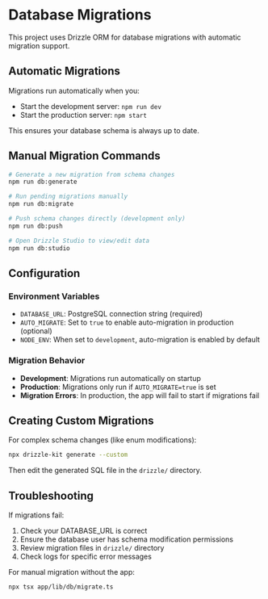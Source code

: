 # Database Migrations

This project uses Drizzle ORM for database migrations with automatic migration support.

## Automatic Migrations

Migrations run automatically when you:

- Start the development server: `npm run dev`
- Start the production server: `npm start`

This ensures your database schema is always up to date.

## Manual Migration Commands

```bash
# Generate a new migration from schema changes
npm run db:generate

# Run pending migrations manually
npm run db:migrate

# Push schema changes directly (development only)
npm run db:push

# Open Drizzle Studio to view/edit data
npm run db:studio
```

## Configuration

### Environment Variables

- `DATABASE_URL`: PostgreSQL connection string (required)
- `AUTO_MIGRATE`: Set to `true` to enable auto-migration in production (optional)
- `NODE_ENV`: When set to `development`, auto-migration is enabled by default

### Migration Behavior

- **Development**: Migrations run automatically on startup
- **Production**: Migrations only run if `AUTO_MIGRATE=true` is set
- **Migration Errors**: In production, the app will fail to start if migrations fail

## Creating Custom Migrations

For complex schema changes (like enum modifications):

```bash
npx drizzle-kit generate --custom
```

Then edit the generated SQL file in the `drizzle/` directory.

## Troubleshooting

If migrations fail:

1. Check your DATABASE_URL is correct
2. Ensure the database user has schema modification permissions
3. Review migration files in `drizzle/` directory
4. Check logs for specific error messages

For manual migration without the app:

```bash
npx tsx app/lib/db/migrate.ts
```

